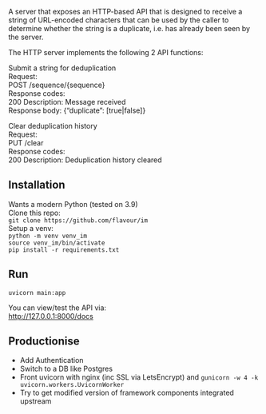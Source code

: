 A server that exposes an HTTP-based API that is designed to receive a string of URL-encoded characters that can be used by the caller to determine whether the string is a duplicate, i.e. has already been seen by the server.

The HTTP server implements the following 2 API functions:

Submit a string for deduplication  
Request:  
POST /sequence/{sequence}  
Response codes:  
200 Description: Message received  
Response body: {“duplicate”: [true|false]}

Clear deduplication history  
Request:  
PUT /clear  
Response codes:  
200 Description: Deduplication history cleared

## Installation

Wants a modern Python (tested on 3.9)  
Clone this repo:  
`git clone https://github.com/flavour/im`  
Setup a venv:  
`python -m venv venv_im`  
`source venv_im/bin/activate`  
`pip install -r requirements.txt`  

## Run

`uvicorn main:app`

You can view/test the API via:  
http://127.0.0.1:8000/docs

## Productionise

* Add Authentication
* Switch to a DB like Postgres
* Front uvicorn with nginx (inc SSL via LetsEncrypt) and `gunicorn -w 4 -k uvicorn.workers.UvicornWorker`
* Try to get modified version of framework components integrated upstream
